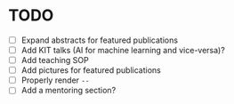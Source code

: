 # TODO

- [ ] Expand abstracts for featured publications
- [ ] Add KIT talks (AI for machine learning and vice-versa)?
- [ ] Add teaching SOP
- [ ] Add pictures for featured publications
- [ ] Properly render `--`
- [ ] Add a mentoring section?